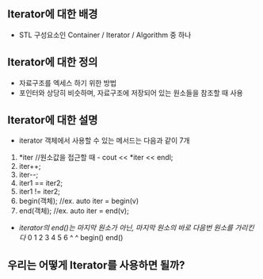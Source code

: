 ## Iterator에 대한 배경
- STL 구성요소인 Container / Iterator / Algorithm 중 하나

## Iterator에 대한 정의
- 자료구조를 엑세스 하기 위한 방법
- 포인터와 상당히 비슷하며, 자료구조에 저장되어 있는 원소들을 참조할 때 사용

## Iterator에 대한 설명
- iterator 객체에서 사용할 수 있는 메서드는 다음과 같이 7개
1. *iter //원소값을 접근할 때 - cout << *iter << endl;
2. iter++; 
3. iter--; 
4. iter1 == iter2; 
5. iter1 != iter2; 
6. begin(객체); //ex. auto iter = begin(v)
7. end(객체); //ex. auto iter = end(v);

- *iterator의 end()는 마지막 원소가 아닌, 마지막 원소의 바로 다음번 원소를 가리킨다*
  0 1 2 3 4 5 6
  ^             ^
  begin()       end()

## 우리는 어떻게 Iterator를 사용하면 될까?


